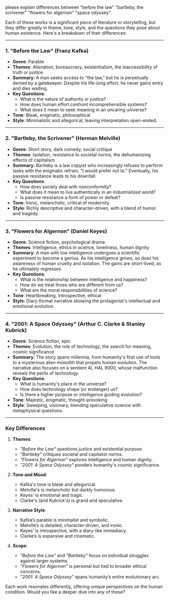 please explain differences between "before the law" "bartleby, the scrivener" "flowers for algernon" "space odyssey"

Each of these works is a significant piece of literature or storytelling, but they differ greatly in theme, tone, style, and the questions they pose about human existence. Here's a breakdown of their differences:

---

### **1. "Before the Law" (Franz Kafka)**  
- **Genre**: Parable  
- **Themes**: Alienation, bureaucracy, existentialism, the inaccessibility of truth or justice  
- **Summary**: A man seeks access to "the law," but he is perpetually denied by a gatekeeper. Despite his life-long effort, he never gains entry and dies waiting.  
- **Key Questions**:  
  - What is the nature of authority or justice?  
  - How does human effort confront incomprehensible systems?  
  - What does it mean to seek meaning in an uncaring universe?  
- **Tone**: Bleak, enigmatic, philosophical  
- **Style**: Minimalistic and allegorical, leaving interpretation open-ended.  

---

### **2. "Bartleby, the Scrivener" (Herman Melville)**  
- **Genre**: Short story, dark comedy, social critique  
- **Themes**: Isolation, resistance to societal norms, the dehumanizing effects of capitalism  
- **Summary**: Bartleby is a law copyist who increasingly refuses to perform tasks with the enigmatic refrain, "I would prefer not to." Eventually, his passive resistance leads to his downfall.  
- **Key Questions**:  
  - How does society deal with nonconformity?  
  - What does it mean to live authentically in an industrialized world?  
  - Is passive resistance a form of power or defeat?  
- **Tone**: Ironic, melancholic, critical of modernity  
- **Style**: Richly descriptive and character-driven, with a blend of humor and tragedy.  

---

### **3. "Flowers for Algernon" (Daniel Keyes)**  
- **Genre**: Science fiction, psychological drama  
- **Themes**: Intelligence, ethics in science, loneliness, human dignity  
- **Summary**: A man with low intelligence undergoes a scientific experiment to become a genius. As his intelligence grows, so does his awareness of human cruelty and isolation. The gains are short-lived, as he ultimately regresses.  
- **Key Questions**:  
  - What is the relationship between intelligence and happiness?  
  - How do we treat those who are different from us?  
  - What are the moral responsibilities of science?  
- **Tone**: Heartbreaking, introspective, ethical  
- **Style**: Diary-format narrative showing the protagonist's intellectual and emotional evolution.  

---

### **4. "2001: A Space Odyssey" (Arthur C. Clarke & Stanley Kubrick)**  
- **Genre**: Science fiction, epic  
- **Themes**: Evolution, the role of technology, the search for meaning, cosmic significance  
- **Summary**: The story spans millennia, from humanity's first use of tools to a mysterious alien monolith that propels human evolution. The narrative also focuses on a sentient AI, HAL 9000, whose malfunction reveals the perils of technology.  
- **Key Questions**:  
  - What is humanity's place in the universe?  
  - How does technology shape (or endanger) us?  
  - Is there a higher purpose or intelligence guiding evolution?  
- **Tone**: Majestic, enigmatic, thought-provoking  
- **Style**: Sweeping, visionary, blending speculative science with metaphysical questions.  

---

### **Key Differences**  
1. **Themes**:  
   - *"Before the Law"* questions justice and existential purpose.  
   - *"Bartleby"* critiques societal and capitalist norms.  
   - *"Flowers for Algernon"* explores intelligence and human dignity.  
   - *"2001: A Space Odyssey"* ponders humanity's cosmic significance.  

2. **Tone and Mood**:  
   - Kafka's tone is bleak and allegorical.  
   - Melville's is melancholic but darkly humorous.  
   - Keyes' is emotional and tragic.  
   - Clarke's (and Kubrick's) is grand and speculative.  

3. **Narrative Style**:  
   - Kafka’s parable is minimalist and symbolic.  
   - Melville’s is detailed, character-driven, and ironic.  
   - Keyes’ is introspective, with a diary-like immediacy.  
   - Clarke’s is expansive and cinematic.  

4. **Scope**:  
   - *"Before the Law"* and *"Bartleby"* focus on individual struggles against larger systems.  
   - *"Flowers for Algernon"* is personal but tied to broader ethical concerns.  
   - *"2001: A Space Odyssey"* spans humanity’s entire evolutionary arc.  

Each work resonates differently, offering unique perspectives on the human condition. Would you like a deeper dive into any of these?
